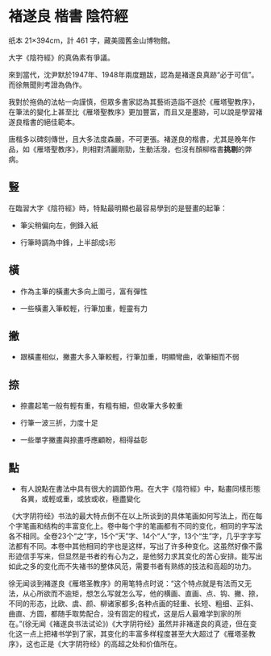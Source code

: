 # 褚遂良 楷書 陰符經

纸本 21×394cm，計 461 字，藏美國舊金山博物館。

大字《陰符經》的真偽素有爭議。

來到當代，沈尹默於1947年、1948年兩度題跋，認為是褚遂良真跡“必于可信”。而徐無聞則考證為偽作。

我對於拖偽的法帖一向謹慎，但眾多書家認為其藝術造詣不遜於《雁塔聖教序》，在筆法的變化上甚至比《雁塔聖教序》更加豐富，而且又是墨跡，可以說是學習褚遂良楷書的絕佳範本。

唐楷多以碑刻傳世，且大多法度森嚴，不可更張。褚遂良的楷書，尤其是晚年作品，如《雁塔聖教序》，則相對清麗剛勁，生動活潑，也沒有顏柳楷書**挑剔**的弊病。

## 豎

在臨習大字《陰符經》時，特點最明顯也最容易學到的是豎畫的起筆：

- 筆尖稍偏向左，側鋒入紙

- 行筆時調為中鋒，上半部成`S`形

## 橫

- 作為主筆的橫畫大多向上圍弓，富有彈性

- 一些橫畫入筆較輕，行筆加重，輕靈有力

## 撇

- 跟橫畫相似，撇畫大多入筆較輕，行筆加重，明顯彎曲，收筆細而不弱

## 捺

- 捺畫起笔一般有輕有重，有粗有細，但收筆大多較重

- 行筆一波三折，力度十足

- 一些單字撇畫與捺畫呼應顧盼，相得益彰

## 點

- 有人說點在書法中具有很大的調節作用。在大字《陰符經》中，點畫同樣形態各異，或輕或重，或放或收，極盡變化

《大字阴符经》书法的最大特点倒不在以上所谈到的具体笔画如何写法上，而在每个字笔画和结构的丰富变化上。卷中每个字的笔画都有不同的变化，相同的字写法各不相同。全卷23个“之”字，15个“天”字、14个“人”字，13个“生”字，几乎字字写法都有不同。本卷中其他相同的字也是这样，写出了许多种变化。这虽然好像不露形迹信手写来，但显然是书者的有心为之，是他努力求其变化的苦心安排。能写出如此之多的变化而不失褚书的整体风范，需要书者有熟练的技法和高超的功力。

徐无闻谈到褚遂良《雁塔圣教序》的用笔特点时说：“这个特点就是有法而又无法，从心所欲而不逾矩，想怎么写就怎么写，他的横画、直画、点、钩、撇、捺，不同的形态，比欧、虞、颜、柳诸家都多;各种点画的轻重、长短、粗细、正斜、曲直、方圆，都随手取势配合，没有固定的程式，这是后人最难学到家的所在。”(徐无闻《褚遂良书法试论》)《大字阴符经》虽然并非褚遂良的真迹，但在变化这一点上把褚书学到了家，其变化的丰富多样程度甚至大大超过了《雁塔圣教序》，这也正是《大字阴符经》的高超之处和价值所在。
